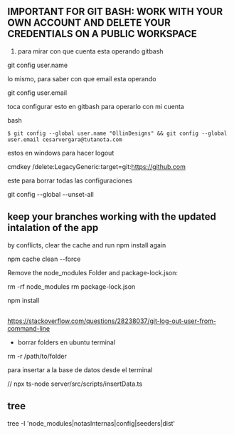 ## IMPORTANT FOR GIT BASH: WORK WITH YOUR OWN ACCOUNT AND DELETE YOUR CREDENTIALS ON A PUBLIC WORKSPACE


1. para mirar con que cuenta esta operando gitbash


git config user.name


lo mismo, para saber con que email esta operando


git config user.email


toca configurar esto en gitbash para operarlo con mi cuenta

bash

    $ git config --global user.name "OllinDesigns" && git config --global user.email cesarvergara@tutanota.com


estos en windows para hacer logout

cmdkey /delete:LegacyGeneric:target=git:https://github.com


este para borrar todas las configuraciones

git config --global --unset-all


## keep your branches working with the updated intalation of the app

by conflicts, clear the cache and run npm install again

npm cache clean --force

Remove the node_modules Folder and package-lock.json:

rm -rf node_modules
rm package-lock.json

npm install



## 

https://stackoverflow.com/questions/28238037/git-log-out-user-from-command-line

- borrar folders en ubuntu terminal

rm -r /path/to/folder


para insertar a la base de datos desde el terminal

// npx ts-node server/src/scripts/insertData.ts

## tree

tree -I 'node_modules|notasInternas|config|seeders|dist'

